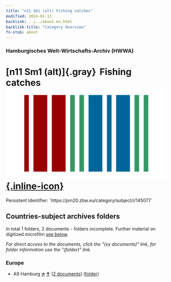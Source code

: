 ```yaml
---
title: "n11 Sm1 (alt) Fishing catches"
modified: 2024-01-13
backlink: ../../about.en.html
backlink-title: "Category Overview"
fn-stub: about
---
```


### Hamburgisches Welt-Wirtschafts-Archiv (HWWA)

# [n11 Sm1 (alt)]{.gray}&#8201; Fishing catches &#160; [![Wikidata](/images/Wikidata-logo.svg "Wikidata"){.inline-icon}](http://www.wikidata.org/entity/Q104710547)

<div class="hint">Persistent Identifier: `https://pm20.zbw.eu/category/subject/i/145077`</div>







## Countries-subject archives folders







In total 1 folders, 2 documents - folders incomplete. Further material on digitized microfilm [see below](#filmsections).

_For direct access to the documents, click the "(xy documents)" link, for folder information use the "(folder)" link._



### Europe

- A9 Hamburg [**&nearr;**](../../../geo/i/140905/about.en.html "Hamburg (all folders)") [**&uarr;**](../../../geo/about.en.html#A9 "Country category system") (<a href="https://pm20.zbw.eu/iiifview/folder/sh/140905,145077" title="about: Hamburg : Fishing catches" target="_blank">2 documents</a>) ([folder](../../../../folder/sh/1409xx/140905/1450xx/145077/about.en.html))



<a id="filmsections" />













